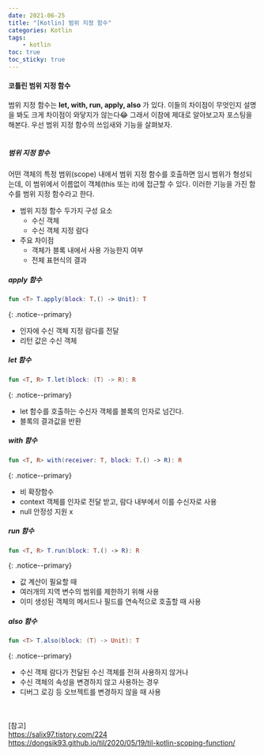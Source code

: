 ```yaml
---
date: 2021-06-25
title: "[Kotlin] 범위 지정 함수"
categories: Kotlin
tags:
    - kotlin
toc: true
toc_sticky: true
---
```

#### 코틀린 범위 지정 함수

범위 지정 함수는 <b>let, with, run, apply, also</b> 가 있다. 이들의 차이점이 무엇인지 설명을 봐도 크게 차이점이 와닿지가 않는다😂 그래서 이참에 제대로 알아보고자 포스팅을 해본다. 우선 범위 지정 함수의 쓰임새와 기능을 살펴보자.  
&nbsp;  

##### 범위 지정 함수  
어떤 객체의 특정 범위(scope) 내에서 범위 지정 함수를 호출하면 임시 범위가 형성되는데, 이 범위에서 이름없이 객체(this 또는 it)에 접근할 수 있다. 이러한 기능을 가진 함수를 범위 지정 함수라고 한다.  

- 범위 지정 함수 두가지 구성 요소  
  - 수신 객체  
  - 수신 객체 지정 람다  
- 주요 차이점  
  - 객체가 블록 내에서 사용 가능한지 여부  
  - 전체 표현식의 결과  

##### apply 함수  

``` kotlin
fun <T> T.apply(block: T.() -> Unit): T
```
{: .notice--primary}  

- 인자에 수신 객체 지정 람다를 전달  
- 리턴 값은 수신 객체  

##### let 함수  

``` kotlin
fun <T, R> T.let(block: (T) -> R): R
```
{: .notice--primary}  

- let 함수를 호출하는 수신자 객체를 블록의 인자로 넘긴다.  
- 블록의 결과값을 반환  

##### with 함수  

``` kotlin
fun <T, R> with(receiver: T, block: T.() -> R): R
```
{: .notice--primary}  

- 비 확장함수  
- context 객체를 인자로 전달 받고, 람다 내부에서 이를 수신자로 사용  
- null 안정성 지원 x  

##### run 함수  

``` kotlin
fun <T, R> T.run(block: T.() -> R): R
```
{: .notice--primary}  

- 값 계산이 필요할 때  
- 여러개의 지역 변수의 범위를 제한하기 위해 사용  
- 이미 생성된 객체의 메서드나 필드를 연속적으로 호출할 때 사용  

##### also 함수  

``` kotlin
fun <T> T.also(block: (T) -> Unit): T
```
{: .notice--primary}  

- 수신 객체 람다가 전달된 수신 객체를 전혀 사용하지 않거나  
- 수신 객체의 속성을 변경하지 않고 사용하는 경우  
- 디버그 로깅 등 오브젝트를 변경하지 않을 때 사용  

&nbsp;  
&nbsp;  
[참고]  
<https://salix97.tistory.com/224>  
<https://dongsik93.github.io/til/2020/05/19/til-kotlin-scoping-function/>  

